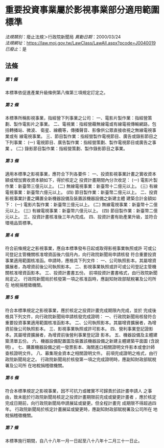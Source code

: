 # 重要投資事業屬於影視事業部分適用範圍標準

*法規類別*：廢止法規＞行政院新聞局
*異動日期*：2000/03/24  
*法規網址*：https://law.moj.gov.tw/LawClass/LawAll.aspx?pcode=J0040019
*已廢止*：是


## 法條
##### 第 1 條
本標準依促進產業升級條例第八條第三項規定訂定之。

##### 第 2 條
本標準所稱影視事業，指經營下列事業之公司：
一、電影片製作業：指經營策劃、製作電影片之事業。
二、電視業：指經營藉無線電或有線電視傳輸網路，包括轉播站、微波、
    衛星、線纜等，傳播聲音、影像供公眾直接收視之無線電視事業或有
    線電視事業。
三、節目製作業：指經營製作電視節目、廣告或錄影節目之下列事業：
 (一) 電視節目、廣告製作業：指經營策劃、製作電視節目或廣告之事業
      。
 (二) 錄影節目製作業：指經營策劃、製作錄影節目之事業。


##### 第 3 條
適用本標準之影視事業，應符合下列各要件：
一、投資影視事業計畫之實收資本額或增加實收資本額如下，得於核定之
    投資計畫期間內分次收足：
 (一) 電影片製作業：新臺幣三億元以上。
 (二) 無線電視事業：新臺幣十二億元以上。
 (三) 有線電視事業：新臺幣六億元以上。
 (四) 節目製作業：新臺幣二億元以上。
二、投資影視事業計畫之購置全新機器設備及裝置該機器設備之新建主體
    建築合計金額如下：
 (一) 電影片製作業：新臺幣三億元以上。
 (二) 無線電視事業：新臺幣十二億元以上。
 (三) 有線電視事業：新臺幣六億元以上。
 (四) 節目製作業：新臺幣二億元以上。
三、投資計畫核准後三年內完成。
四、投資計畫有助產業升級，並符合環境品質標準。


##### 第 4 條
符合前條規定之影視事業，應自本標準發布日起或取得影視事業執照或許
可或公司登記主管機關核准增資函後六個月內，向行政院新聞局申請核發
符合重要投資事業適用範圍核准函。申請時，應檢具下列文件：
一、公司執照影本。其屬增資擴展者，為增資前後公司執照影本。
二、影視事業執照或許可或公司登記主管機關核准增資函影本。
三、投資計畫書五份。
前項投資計畫書格式，由行政院新聞局定之。
行政院新聞局於核發第一項之核准函時，應副知財政部賦稅署及公司所在
地稅捐稽徵機關。


##### 第 5 條
符合本標準規定之影視事業，應於核定之投資計畫完成期限內完成，並於
完成後檢具下列文件，向行政院新聞局申請核發完成證明：
一、行政院新聞局核發符合重要投資事業適用範圍核准函影本。
二、公司執照影本。其屬增資擴展者，為增資前後公司執照影本。
三、影視事業執照或許可影本。
四、營利事業登記證影本。其屬增資擴展者，為增資前後營利事業登記證
    影本。
五、機器設備及主體建築清單五份。
六、機器設備配置圖及裝置該機器設備之新建主體建築平面圖 (含說明)
    。
七、購置機器設備之統一發票影本、海關進口相關證明文件影本或會計師
    查核證明文件。
八、募集現金資本之相關證明文件。
前項完成證明之格式，由行政院新聞局定之。
行政院新聞局於核發第一項之完成證明時，應副知財政部賦稅署及公司所
在地稅捐稽徵機關。


##### 第 6 條
符合本標準規定之影視事業，因不可抗力或確實不可歸責於該計畫申請人
之事由，致未能於行政院新聞局核定之投資計畫期限前完成或變更計畫者
，應於核定完成日期前，向行政院新聞局申請展延或變更。但全程計畫完
成期限不得超過四年。
行政院新聞局於核定計畫展延或變更時，應副知財政部賦稅署及公司所在
地稅捐稽徵機關。

##### 第 7 條
本標準施行期間，自八十八年一月一日起至八十八年十二月三十一日止。


